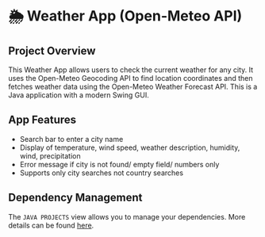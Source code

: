 # **🌦️ Weather App (Open-Meteo API)**

## Project Overview
This Weather App allows users to check the current weather for any city. It uses the Open-Meteo Geocoding API to find location coordinates and then fetches weather data using the Open-Meteo Weather Forecast API. This is a Java application with a modern Swing GUI. 

## App Features

- Search bar to enter a city name
- Display of temperature, wind speed, weather description, humidity, wind, precipitation
- Error message if city is not found/ empty field/ numbers only
- Supports only city searches not country searches

## Dependency Management

The `JAVA PROJECTS` view allows you to manage your dependencies. More details can be found [here](https://github.com/microsoft/vscode-java-dependency#manage-dependencies).
